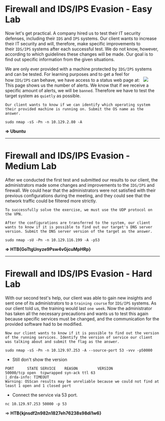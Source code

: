# Firewall and IDS/IPS Evasion - Easy Lab

Now let's get practical. A company hired us to test their IT security defenses, including their `IDS` and `IPS` systems. Our client wants to increase their IT security and will, therefore, make specific improvements to their `IDS/IPS` systems after each successful test. We do not know, however, according to which guidelines these changes will be made. Our goal is to find out specific information from the given situations.

We are only ever provided with a machine protected by `IDS/IPS` systems and can be tested. For learning purposes and to get a feel for how `IDS/IPS` can behave, we have access to a status web page at:
  ![](../../../Image/Pasted%20image%2020250504211108%201.png)
  
This page shows us the number of alerts. We know that if we receive a specific amount of alerts, we will be `banned`. Therefore we have to test the target system as `quietly` as possible.

```ad-question
Our client wants to know if we can identify which operating system their provided machine is running on. Submit the OS name as the answer.
```

```
sudo nmap -sS -Pn -n 10.129.2.80 -A
```
**=> Ubuntu**

---
# Firewall and IDS/IPS Evasion - Medium Lab

After we conducted the first test and submitted our results to our client, the administrators made some changes and improvements to the `IDS/IPS` and firewall. We could hear that the administrators were not satisfied with their previous configurations during the meeting, and they could see that the network traffic could be filtered more strictly.

```ad-note
To successfully solve the exercise, we must use the UDP protocol on the VPN.
```

```ad-question
After the configurations are transferred to the system, our client wants to know if it is possible to find out our target's DNS server version. Submit the DNS server version of the target as the answer.
```

```
sudo nmap -sU -Pn -n 10.129.116.199 -A -p53
```
**=> HTB{GoTtgUnyze9Psw4vGjcuMpHRp}**

---
# Firewall and IDS/IPS Evasion - Hard Lab

With our second test's help, our client was able to gain new insights and sent one of its administrators to a `training course` for `IDS/IPS` systems. As our client told us, the training would last `one week`. Now the administrator has taken all the necessary precautions and wants us to test this again because specific services must be changed, and the communication for the provided software had to be modified.

```ad-question
Now our client wants to know if it is possible to find out the version of the running services. Identify the version of service our client was talking about and submit the flag as the answer.
```

```
sudo nmap -sS -Pn -n 10.129.97.253 -A --source-port 53 -vvv -p50000
```
- Still don't show the version
```
PORT      STATE SERVICE    REASON         VERSION
50000/tcp open  tcpwrapped syn-ack ttl 63
|_drda-info: TIMEOUT
Warning: OSScan results may be unreliable because we could not find at least 1 open and 1 closed port
```

- Connect the service via 53 port.
```
nc 10.129.97.253 50000 -p 53
```
=> **HTB{kjnsdf2n982n1827eh76238s98di1w6}**
